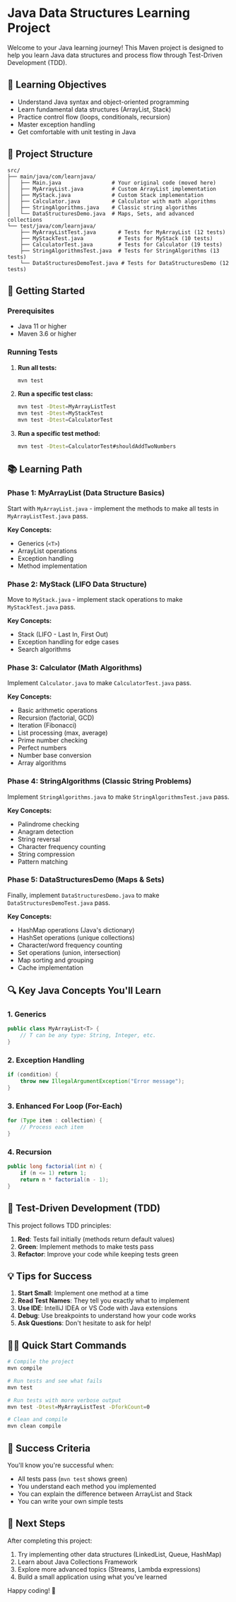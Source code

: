 # Java Data Structures Learning Project

Welcome to your Java learning journey! This Maven project is designed to help you learn Java data structures and process flow through Test-Driven Development (TDD).

## 🎯 Learning Objectives

- Understand Java syntax and object-oriented programming
- Learn fundamental data structures (ArrayList, Stack)
- Practice control flow (loops, conditionals, recursion)
- Master exception handling
- Get comfortable with unit testing in Java

## 📁 Project Structure

```
src/
├── main/java/com/learnjava/
│   ├── Main.java                # Your original code (moved here)
│   ├── MyArrayList.java         # Custom ArrayList implementation
│   ├── MyStack.java             # Custom Stack implementation
│   ├── Calculator.java          # Calculator with math algorithms
│   ├── StringAlgorithms.java    # Classic string algorithms
│   └── DataStructuresDemo.java  # Maps, Sets, and advanced collections
└── test/java/com/learnjava/
    ├── MyArrayListTest.java       # Tests for MyArrayList (12 tests)
    ├── MyStackTest.java           # Tests for MyStack (10 tests)
    ├── CalculatorTest.java        # Tests for Calculator (19 tests)
    ├── StringAlgorithmsTest.java  # Tests for StringAlgorithms (13 tests)
    └── DataStructuresDemoTest.java # Tests for DataStructuresDemo (12 tests)
```

## 🚀 Getting Started

### Prerequisites
- Java 11 or higher
- Maven 3.6 or higher

### Running Tests

1. **Run all tests:**
   ```bash
   mvn test
   ```

2. **Run a specific test class:**
   ```bash
   mvn test -Dtest=MyArrayListTest
   mvn test -Dtest=MyStackTest
   mvn test -Dtest=CalculatorTest
   ```

3. **Run a specific test method:**
   ```bash
   mvn test -Dtest=CalculatorTest#shouldAddTwoNumbers
   ```

## 📚 Learning Path

### Phase 1: MyArrayList (Data Structure Basics)
Start with `MyArrayList.java` - implement the methods to make all tests in `MyArrayListTest.java` pass.

**Key Concepts:**
- Generics (`<T>`)
- ArrayList operations
- Exception handling
- Method implementation

### Phase 2: MyStack (LIFO Data Structure)
Move to `MyStack.java` - implement stack operations to make `MyStackTest.java` pass.

**Key Concepts:**
- Stack (LIFO - Last In, First Out)
- Exception handling for edge cases
- Search algorithms

### Phase 3: Calculator (Math Algorithms)
Implement `Calculator.java` to make `CalculatorTest.java` pass.

**Key Concepts:**
- Basic arithmetic operations
- Recursion (factorial, GCD)
- Iteration (Fibonacci)
- List processing (max, average)
- Prime number checking
- Perfect numbers
- Number base conversion
- Array algorithms

### Phase 4: StringAlgorithms (Classic String Problems)
Implement `StringAlgorithms.java` to make `StringAlgorithmsTest.java` pass.

**Key Concepts:**
- Palindrome checking
- Anagram detection
- String reversal
- Character frequency counting
- String compression
- Pattern matching

### Phase 5: DataStructuresDemo (Maps & Sets)
Finally, implement `DataStructuresDemo.java` to make `DataStructuresDemoTest.java` pass.

**Key Concepts:**
- HashMap operations (Java's dictionary)
- HashSet operations (unique collections)
- Character/word frequency counting
- Set operations (union, intersection)
- Map sorting and grouping
- Cache implementation

## 🔍 Key Java Concepts You'll Learn

### 1. Generics
```java
public class MyArrayList<T> {
    // T can be any type: String, Integer, etc.
}
```

### 2. Exception Handling
```java
if (condition) {
    throw new IllegalArgumentException("Error message");
}
```

### 3. Enhanced For Loop (For-Each)
```java
for (Type item : collection) {
    // Process each item
}
```

### 4. Recursion
```java
public long factorial(int n) {
    if (n <= 1) return 1;
    return n * factorial(n - 1);
}
```

## 🧪 Test-Driven Development (TDD)

This project follows TDD principles:
1. **Red**: Tests fail initially (methods return default values)
2. **Green**: Implement methods to make tests pass
3. **Refactor**: Improve your code while keeping tests green

## 💡 Tips for Success

1. **Start Small**: Implement one method at a time
2. **Read Test Names**: They tell you exactly what to implement
3. **Use IDE**: IntelliJ IDEA or VS Code with Java extensions
4. **Debug**: Use breakpoints to understand how your code works
5. **Ask Questions**: Don't hesitate to ask for help!

## 🏃‍♂️ Quick Start Commands

```bash
# Compile the project
mvn compile

# Run tests and see what fails
mvn test

# Run tests with more verbose output
mvn test -Dtest=MyArrayListTest -DforkCount=0

# Clean and compile
mvn clean compile
```

## 🎉 Success Criteria

You'll know you're successful when:
- All tests pass (`mvn test` shows green)
- You understand each method you implemented
- You can explain the difference between ArrayList and Stack
- You can write your own simple tests

## 📖 Next Steps

After completing this project:
1. Try implementing other data structures (LinkedList, Queue, HashMap)
2. Learn about Java Collections Framework
3. Explore more advanced topics (Streams, Lambda expressions)
4. Build a small application using what you've learned

Happy coding! 🚀
